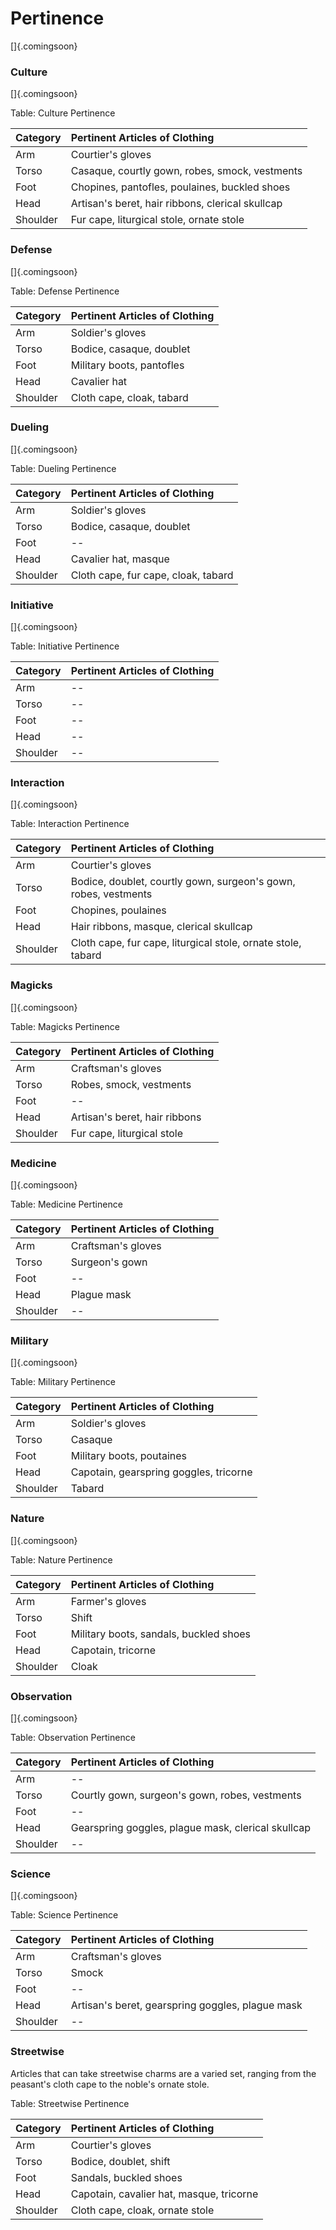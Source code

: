 # Pertinence

[]{.comingsoon}

### Culture

[]{.comingsoon}

Table: Culture Pertinence

| Category | Pertinent Articles of Clothing                   |
| :------- | :----------------------------------------------- |
| Arm      | Courtier's gloves                                |
| Torso    | Casaque, courtly gown, robes, smock, vestments   |
| Foot     | Chopines, pantofles, poulaines, buckled shoes    |
| Head     | Artisan's beret, hair ribbons, clerical skullcap |
| Shoulder | Fur cape, liturgical stole, ornate stole         |

### Defense

[]{.comingsoon}

Table: Defense Pertinence

| Category | Pertinent Articles of Clothing |
| :------- | :----------------------------- |
| Arm      | Soldier's gloves               |
| Torso    | Bodice, casaque, doublet       |
| Foot     | Military boots, pantofles      |
| Head     | Cavalier hat                   |
| Shoulder | Cloth cape, cloak, tabard      |

### Dueling

[]{.comingsoon}

Table: Dueling Pertinence

| Category | Pertinent Articles of Clothing      |
| :------- | :---------------------------------- |
| Arm      | Soldier's gloves                    |
| Torso    | Bodice, casaque, doublet            |
| Foot     |  --                                 |
| Head     | Cavalier hat, masque                |
| Shoulder | Cloth cape, fur cape, cloak, tabard |

### Initiative

[]{.comingsoon}

Table: Initiative Pertinence

| Category | Pertinent Articles of Clothing |
| :------- | :----------------------------- |
| Arm      |  --                            |
| Torso    |  --                            |
| Foot     |  --                            |
| Head     |  --                            |
| Shoulder |  --                            |

### Interaction

[]{.comingsoon}

Table: Interaction Pertinence

| Category | Pertinent Articles of Clothing                                  |
| :------- | :-------------------------------------------------------------- |
| Arm      | Courtier's gloves                                               |
| Torso    | Bodice, doublet, courtly gown, surgeon's gown, robes, vestments |
| Foot     | Chopines, poulaines                                             |
| Head     | Hair ribbons, masque, clerical skullcap                         |
| Shoulder | Cloth cape, fur cape, liturgical stole, ornate stole, tabard    |

### Magicks

[]{.comingsoon}

Table: Magicks Pertinence

| Category | Pertinent Articles of Clothing |
| :------- | :----------------------------- |
| Arm      | Craftsman's gloves             |
| Torso    | Robes, smock, vestments        |
| Foot     |  --                            |
| Head     | Artisan's beret, hair ribbons  |
| Shoulder | Fur cape, liturgical stole     |

### Medicine

[]{.comingsoon}

Table: Medicine Pertinence

| Category | Pertinent Articles of Clothing |
| :------- | :----------------------------- |
| Arm      | Craftsman's gloves             |
| Torso    | Surgeon's gown                 |
| Foot     |  --                            |
| Head     | Plague mask                    |
| Shoulder |  --                            |

### Military

[]{.comingsoon}

Table: Military Pertinence

| Category | Pertinent Articles of Clothing         |
| :------- | :------------------------------------- |
| Arm      | Soldier's gloves                       |
| Torso    | Casaque                                |
| Foot     | Military boots, poutaines              |
| Head     | Capotain, gearspring goggles, tricorne |
| Shoulder | Tabard                                 |

### Nature

[]{.comingsoon}

Table: Nature Pertinence

| Category | Pertinent Articles of Clothing         |
| :------- | :------------------------------------- |
| Arm      | Farmer's gloves                        |
| Torso    | Shift                                  |
| Foot     | Military boots, sandals, buckled shoes |
| Head     | Capotain, tricorne                     |
| Shoulder | Cloak                                  |

### Observation

[]{.comingsoon}

Table: Observation Pertinence

| Category | Pertinent Articles of Clothing                     |
| :------- | :------------------------------------------------- |
| Arm      |  --                                                |
| Torso    | Courtly gown, surgeon's gown, robes, vestments     |
| Foot     |  --                                                |
| Head     | Gearspring goggles, plague mask, clerical skullcap |
| Shoulder |  --                                                |

### Science

[]{.comingsoon}

Table: Science Pertinence

| Category | Pertinent Articles of Clothing                   |
| :------- | :----------------------------------------------- |
| Arm      | Craftsman's gloves                               |
| Torso    | Smock                                            |
| Foot     |  --                                              |
| Head     | Artisan's beret, gearspring goggles, plague mask |
| Shoulder |  --                                              |

### Streetwise

Articles that can take streetwise charms are a varied set, ranging from
the peasant's cloth cape to the noble's ornate stole.

Table: Streetwise Pertinence

| Category | Pertinent Articles of Clothing           |
| :------- | :--------------------------------------- |
| Arm      | Courtier's gloves                        |
| Torso    | Bodice, doublet, shift                   |
| Foot     | Sandals, buckled shoes                   |
| Head     | Capotain, cavalier hat, masque, tricorne |
| Shoulder | Cloth cape, cloak, ornate stole          |

